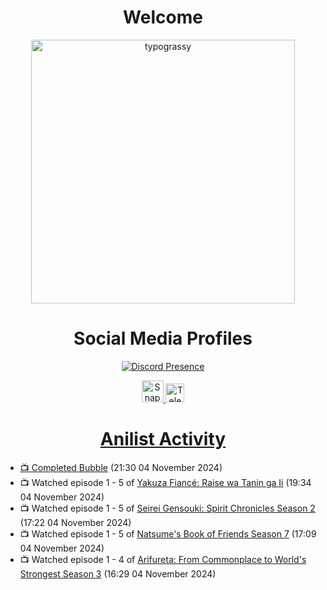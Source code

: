 <div align="center">

# Welcome
<a href="https://github.com/kawarimidoll/typograssy">
    <img alt="typograssy" src="https://typograssy.deno.dev/api?text=%E3%82%88%E3%81%86%E3%81%93%E3%81%9D%E3%81%BF%E3%81%AA%E3%81%95%E3%82%93%20-%20Sheby--&&l0=none&l1=82d9d0&l2=027353&l3=038c4c&l4=01402e&bg=none&frame=none&speed=100&comment=" width="421.99">
</a>

</div>

<div align="center">

# Social Media Profiles

[![Discord Presence](https://lanyard.cnrad.dev/api/612532963938271232)](https://discord.com/users/612532963938271232)


<a href="https://www.snapchat.com/add/a.sheby" title="Snapchat Profile">
    <img src="https://www.freepnglogos.com/uploads/snapchat-logo-png-0.png" width="35" alt="Snapchat Logo" />


<a href="https://t.me/ASheby" title="Telegram Profile">
    <img src="https://www.freepnglogos.com/uploads/telegram-logo-png-0.png" width="30" alt="Telegram Logo" />


</div>

<div align="center">

# Anilist Activity

</div>

<!-- ANILIST_ACTIVITY:start -->

-   📺 Completed [Bubble](https://anilist.co/anime/142455) (21:30 04 November 2024)
-   📺 Watched episode 1 - 5 of [Yakuza Fiancé: Raise wa Tanin ga Ii](https://anilist.co/anime/170468) (19:34 04 November 2024)
-   📺 Watched episode 1 - 5 of [Seirei Gensouki: Spirit Chronicles Season 2](https://anilist.co/anime/141182) (17:22 04 November 2024)
-   📺 Watched episode 1 - 5 of [Natsume's Book of Friends Season 7](https://anilist.co/anime/166611) (17:09 04 November 2024)
-   📺 Watched episode 1 - 4 of [Arifureta: From Commonplace to World's Strongest Season 3](https://anilist.co/anime/154473) (16:29 04 November 2024)

<!-- ANILIST_ACTIVITY:end -->
